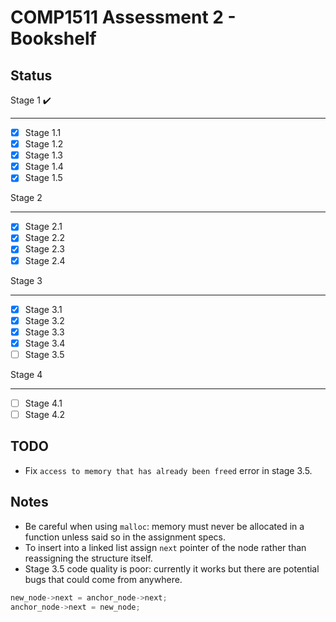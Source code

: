 COMP1511 Assessment 2 - Bookshelf
=================================


Status
------

Stage 1 :heavy_check_mark:

______________

- [x] Stage 1.1
- [x] Stage 1.2
- [x] Stage 1.3
- [x] Stage 1.4
- [x] Stage 1.5

Stage 2

______________

- [x] Stage 2.1
- [x] Stage 2.2
- [x] Stage 2.3
- [x] Stage 2.4

Stage 3

______________

- [x] Stage 3.1 
- [x] Stage 3.2 
- [x] Stage 3.3 
- [x] Stage 3.4
- [ ] Stage 3.5

Stage 4

______________

- [ ] Stage 4.1
- [ ] Stage 4.2

TODO
---
- Fix `access to memory that has already been freed` error in stage 3.5.

Notes
-----
- Be careful when using `malloc`: memory must never be allocated in a function
unless said so in the assignment specs.
- To insert into a linked list assign  `next` pointer of the node rather than
reassigning the structure itself.
- Stage 3.5 code quality is poor: currently it works but there are potential
bugs that could come from anywhere.

```c
new_node->next = anchor_node->next;
anchor_node->next = new_node;
```
